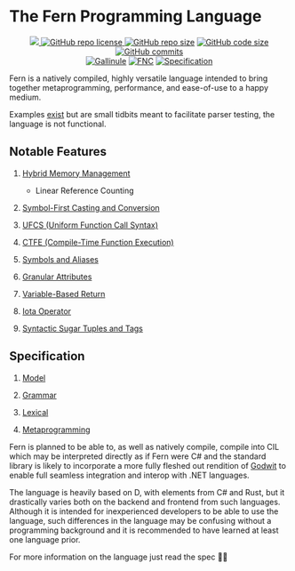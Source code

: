 # The Fern Programming Language

<p align = "center">
  <a href="https://github.com/cetio/fnc/actions/workflows/d.yml"> <img src="https://github.com/cetio/fnc/actions/workflows/d.yml/badge.svg"> </a>
  <a href="https://raw.githubusercontent.com/cetio/fnc/main/LICENSE.txt"> <img src="https://img.shields.io/github/license/cetio/fnc.svg" alt="GitHub repo license"/> </a>
  <a href="https://github.com/cetio/fnc"><img src="https://img.shields.io/github/repo-size/cetio/fnc.svg" alt="GitHub repo size"/></a>
  <a href="https://github.com/cetio/fnc"><img src="https://img.shields.io/github/languages/code-size/cetio/fnc.svg" alt="GitHub code size"/></a>
  <a href="https://github.com/cetio/fnc"><img src="https://img.shields.io/github/commit-activity/t/cetio/fnc.svg" alt="GitHub commits"/></a>
  <br>
  <a href="https://github.com/fern-pl/gallinule"><img src="https://img.shields.io/badge/Gallinule-2ea45f?style=for-the-badge&logo=github" alt="Gallinule"/></a>
  <a href="https://github.com/fern-pl/fnc"><img src="https://img.shields.io/badge/FNC-orange?style=for-the-badge&logo=github" alt="FNC"/></a>
  <a href="https://fern-pl.github.io/specification/"><img src="https://img.shields.io/badge/Specification-gray?style=for-the-badge&logo=github" alt="Specification"/></a>
</p>

Fern is a natively compiled, highly versatile language intended to bring together metaprogramming, performance, and ease-of-use to a happy medium.

Examples [exist](https://github.com/fern-pl/fnc/tree/main/examples) but are small tidbits meant to facilitate parser testing, the language is not functional.

## Notable Features

1. [Hybrid Memory Management](https://fern-pl.github.io/specification/model#memory-management)
    - Linear Reference Counting

2. [Symbol-First Casting and Conversion](https://fern-pl.github.io/specification/model#casts-and-conversions)
3. [UFCS (Uniform Function Call Syntax)](https://fern-pl.github.io/specification/model#ufcs)
4. [CTFE (Compile-Time Function Execution)](https://fern-pl.github.io/specification/model#ctfe)
5. [Symbols and Aliases](https://fern-pl.github.io/specification/grammar#symbols-and-aliases)
6. [Granular Attributes](https://fern-pl.github.io/specification/grammar#attributes)
7. [Variable-Based Return](https://fern-pl.github.io/specification/grammar#functions)
8. [Iota Operator](https://fern-pl.github.io/specification/grammar#operators)
9. [Syntactic Sugar Tuples and Tags](https://fern-pl.github.io/specification/grammar#tuple)

## Specification

1. [Model](https://fern-pl.github.io/specification/model)

2. [Grammar](https://fern-pl.github.io/specification/grammar)
3. [Lexical](https://fern-pl.github.io/specification/lexical)
4. [Metaprogramming](https://fern-pl.github.io/specification/metaprogramming)

Fern is planned to be able to, as well as natively compile, compile into CIL which may be interpreted directly as if Fern were C# and the standard library is likely to incorporate a more fully fleshed out rendition of [Godwit](https://github.com/cetio/godwit) to enable full seamless integration and interop with .NET languages.

The language is heavily based on D, with elements from C# and Rust, but it drastically varies both on the backend and frontend from such languages. Although it is intended for inexperienced developers to be able to use the language, such differences in the language may be confusing without a programming background and it is recommended to have learned at least one language prior.

For more information on the language just read the spec 🥺🥺
